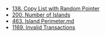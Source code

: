 * [138. Copy List with Random Pointer](https://github.com/shiluwu23/LeetCode/blob/master/coding/bb/138.%20Copy%20List%20with%20Random%20Pointer.md)
* [200. Number of Islands](https://github.com/shiluwu23/LeetCode/blob/master/coding/bb/200.%20Number%20of%20Islands.md)
* [463. Island Perimeter.md](https://github.com/shiluwu23/LeetCode/blob/master/coding/DFS/463.%20Island%20Perimeter.md)
* [1169. Invalid Transactions](https://github.com/shiluwu23/LeetCode/blob/master/coding/bb/1169.%20Invalid%20Transactions)
